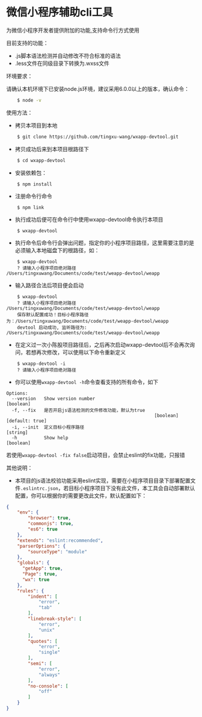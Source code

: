 # 微信小程序辅助cli工具

为微信小程序开发者提供附加的功能,支持命令行方式使用

目前支持的功能：

- .js脚本语法检测并自动修改不符合标准的语法
- .less文件在同级目录下转换为.wxss文件

环境要求：

请确认本机环境下已安装node.js环境，建议采用6.0.0以上的版本，确认命令：
```bash
    $ node -v
```

使用方法：

- 拷贝本项目到本地
```bash
    $ git clone https://github.com/tingxu-wang/wxapp-devtool.git
```

- 拷贝成功后来到本项目根路径下
```bash
    $ cd wxapp-devtool
```

- 安装依赖包：
```
    $ npm install
```

- 注册命令行命令
```
    $ npm link
```

- 执行成功后便可在命令行中使用wxapp-devtool命令执行本项目
```
    $ wxapp-devtool
```

- 执行命令后命令行会弹出问题，指定你的小程序项目路径，这里需要注意的是必须输入本地磁盘下的根路径，如：
```
    $ wxapp-devtool
    ? 请输入小程序项目绝对路径 /Users/tingxuwang/Documents/code/test/weapp-devtool/weapp
```

- 输入路径合法后项目便会启动
```
    $ wxapp-devtool
    ? 请输入小程序项目绝对路径 /Users/tingxuwang/Documents/code/test/weapp-devtool/weapp
    保存默认配置成功！目标小程序路径为：/Users/tingxuwang/Documents/code/test/weapp-devtool/weapp
    devtool 启动成功, 监听路径为: /Users/tingxuwang/Documents/code/test/weapp-devtool/weapp

```

- 在定义过一次小陈股项目路径后，之后再次启动wxapp-devtool后不会再次询问，若想再次修改，可以使用以下命令重新定义
```
    $ wxapp-devtool -i
    ? 请输入小程序项目绝对路径
```

- 你可以使用`wxapp-devtool -h`命令查看支持的所有命令，如下
```
Options:
  --version   Show version number                                      [boolean]
  -f, --fix   是否开启js语法检测的文件修改功能，默认为true
                                                       [boolean] [default: true]
  -i, --init  定义目标小程序路径                                        [string]
  -h          Show help                                                [boolean]

```

若使用`wxapp-devtool -fix false`启动项目，会禁止eslint的fix功能，只报错

其他说明：
- 本项目的js语法校验功能采用eslint实现，需要在小程序项目目录下部署配置文件`.eslintrc.json`，若目标小程序项目下没有此文件，本工具会自动部署默认配置，你可以根据你的需要更改此文件，默认配置如下：
```json
{
    "env": {
        "browser": true,
        "commonjs": true,
        "es6": true
    },
    "extends": "eslint:recommended",
    "parserOptions": {
        "sourceType": "module"
    },
    "globals": {
      "getApp": true,
      "Page": true,
      "wx": true
    },
    "rules": {
        "indent": [
            "error",
            "tab"
        ],
        "linebreak-style": [
            "error",
            "unix"
        ],
        "quotes": [
            "error",
            "single"
        ],
        "semi": [
            "error",
            "always"
        ],
        "no-console": [
            "off"
        ]
    }
}
```